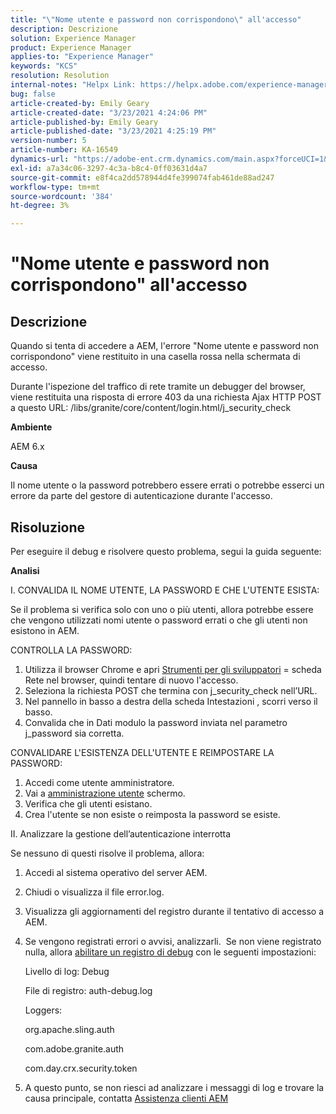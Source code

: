 ```yaml
---
title: "\"Nome utente e password non corrispondono\" all'accesso"
description: Descrizione
solution: Experience Manager
product: Experience Manager
applies-to: "Experience Manager"
keywords: "KCS"
resolution: Resolution
internal-notes: "Helpx Link: https://helpx.adobe.com/experience-manager/kb/user-name-and-password-do-not-match-on-login.html"
bug: false
article-created-by: Emily Geary
article-created-date: "3/23/2021 4:24:06 PM"
article-published-by: Emily Geary
article-published-date: "3/23/2021 4:25:19 PM"
version-number: 5
article-number: KA-16549
dynamics-url: "https://adobe-ent.crm.dynamics.com/main.aspx?forceUCI=1&pagetype=entityrecord&etn=knowledgearticle&id=4d06f62c-f48b-eb11-a812-000d3a58b8a9"
exl-id: a7a34c06-3297-4c3a-b8c4-0ff03631d4a7
source-git-commit: e8f4ca2dd578944d4fe399074fab461de88ad247
workflow-type: tm+mt
source-wordcount: '384'
ht-degree: 3%

---
```


# &quot;Nome utente e password non corrispondono&quot; all&#39;accesso

## Descrizione


Quando si tenta di accedere a AEM, l&#39;errore &quot;Nome utente e password non corrispondono&quot; viene restituito in una casella rossa nella schermata di accesso.

Durante l&#39;ispezione del traffico di rete tramite un debugger del browser, viene restituita una risposta di errore 403 da una richiesta Ajax HTTP POST a questo URL: /libs/granite/core/content/login.html/j_security_check

<b>Ambiente</b>

AEM 6.x

<b>Causa</b>

Il nome utente o la password potrebbero essere errati o potrebbe esserci un errore da parte del gestore di autenticazione durante l&#39;accesso.


## Risoluzione


Per eseguire il debug e risolvere questo problema, segui la guida seguente:

<b>Analisi</b>

I. CONVALIDA IL NOME UTENTE, LA PASSWORD E CHE L&#39;UTENTE ESISTA:

Se il problema si verifica solo con uno o più utenti, allora potrebbe essere che vengono utilizzati nomi utente o password errati o che gli utenti non esistono in AEM.

CONTROLLA LA PASSWORD:

1. Utilizza il browser Chrome e apri [Strumenti per gli sviluppatori](https://developer.chrome.com/devtools) = scheda Rete nel browser, quindi tentare di nuovo l&#39;accesso.
2. Seleziona la richiesta POST che termina con j_security_check nell’URL.
3. Nel pannello in basso a destra della scheda Intestazioni , scorri verso il basso.
4. Convalida che in Dati modulo la password inviata nel parametro j_password sia corretta.


CONVALIDARE L&#39;ESISTENZA DELL&#39;UTENTE E REIMPOSTARE LA PASSWORD:

1. Accedi come utente amministratore.
2. Vai a [amministrazione utente](https://docs.adobe.com/content/help/en/experience-manager-65/administering/home.html?topic=/experience-manager/6-5/sites/administering/morehelp/security.ug.js) schermo.
3. Verifica che gli utenti esistano.
4. Crea l&#39;utente se non esiste o reimposta la password se esiste.


II. Analizzare la gestione dell’autenticazione interrotta

Se nessuno di questi risolve il problema, allora:

1. Accedi al sistema operativo del server AEM.
2. Chiudi o visualizza il file error.log.
3. Visualizza gli aggiornamenti del registro durante il tentativo di accesso a AEM.
4. Se vengono registrati errori o avvisi, analizzarli.  Se non viene registrato nulla, allora [abilitare un registro di debug](https://docs.adobe.com/content/help/en/experience-manager-65/deploying/configuring/configure-logging.html) con le seguenti impostazioni:

   Livello di log: Debug

   File di registro: auth-debug.log

   Loggers:

   org.apache.sling.auth


   com.adobe.granite.auth


   com.day.crx.security.token
5. A questo punto, se non riesci ad analizzare i messaggi di log e trovare la causa principale, contatta [Assistenza clienti AEM](https://experienceleague.adobe.com/?support-solution=Experience+Manager&amp;lang=it#support)
